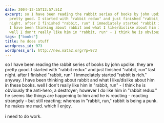 ```yaml
---
date: 2004-12-15T12:57:51Z
excerpt: so I have been reading the rabbit series of books by john updike. they are
  pretty good. I started with "rabbit redux" and just finished "rabbit, run" last
  night. after I finished "rabbit, run" I immediately started "rabbit is rich." anyway.
  I have been thinking about rabbit and what I like/dislike about him in these books.
  well I don't really like him in "rabbit, run" - I think he is obviously t...
tags: ["books"]
title: he does stuff
wordpress_id: 973
wordpress_url: http://new.nata2.org/?p=973
---
```


so I have been reading the rabbit series of books by john updike. they are pretty good. I started with "rabbit redux" and just finished "rabbit, run" last night. after I finished "rabbit, run" I immediately started "rabbit is rich." anyway. I have been thinking about rabbit and what I like/dislike about him in these books. well I don't really like him in "rabbit, run" - I think he is obviously the anti-hero, a destroyer; however I do like him in "rabbit redux." he seems like things are happening to him and he is reacting - reacting strangely - but still reacting; whereas in "rabbit, run," rabbit is being a punk. he makes me mad. which I enjoy. <Br><br/>i need to do work. 
